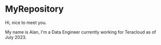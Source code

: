 # MyRepository

Hi, nice to meet you.

My name is Alan, I'm a Data Engineer currently working for Teracloud as of July 2023.


